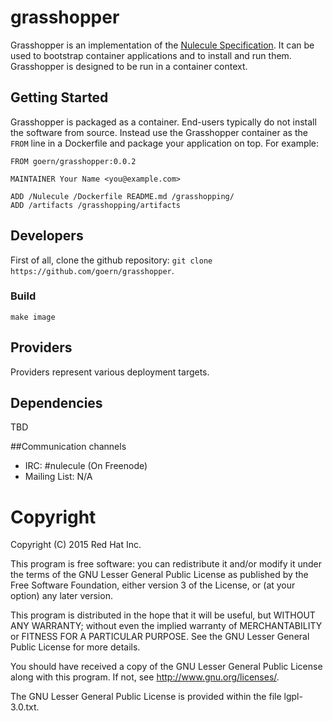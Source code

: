 # grasshopper

Grasshopper is an implementation of the [Nulecule Specification](http://www.projectatomic.io/docs/nulecule/). It can be used to bootstrap container applications and to install and run them. Grasshopper is designed to be run in a container context.

## Getting Started

Grasshopper is packaged as a container. End-users typically do not install the software from source. Instead use the Grasshopper container as the `FROM` line in a Dockerfile and package your application on top. For example:

```
FROM goern/grasshopper:0.0.2

MAINTAINER Your Name <you@example.com>

ADD /Nulecule /Dockerfile README.md /grasshopping/
ADD /artifacts /grasshopping/artifacts
```


## Developers

First of all, clone the github repository: `git clone https://github.com/goern/grasshopper`.

### Build
```
make image
```

## Providers

Providers represent various deployment targets.

## Dependencies

TBD

##Communication channels

* IRC: #nulecule (On Freenode)
* Mailing List: N/A

# Copyright

Copyright (C) 2015 Red Hat Inc.

This program is free software: you can redistribute it and/or modify
it under the terms of the GNU Lesser General Public License as published by
the Free Software Foundation, either version 3 of the License, or
(at your option) any later version.

This program is distributed in the hope that it will be useful,
but WITHOUT ANY WARRANTY; without even the implied warranty of
MERCHANTABILITY or FITNESS FOR A PARTICULAR PURPOSE.  See the
GNU Lesser General Public License for more details.

You should have received a copy of the GNU Lesser General Public License
along with this program. If not, see <http://www.gnu.org/licenses/>.

The GNU Lesser General Public License is provided within the file lgpl-3.0.txt.
